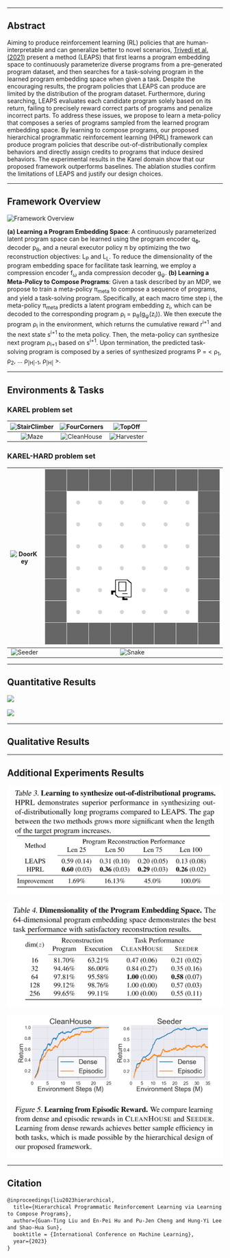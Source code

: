 
---

## Abstract

Aiming to produce reinforcement learning (RL) policies that are human-interpretable and can generalize better to novel scenarios, <a href="https://arxiv.org/abs/2108.13643">Trivedi et al. (2021)</a> present a method (LEAPS) that first learns a program embedding space to continuously parameterize diverse programs from a pre-generated program dataset, and then searches for a task-solving program in the learned program embedding space when given a task. Despite the encouraging results, the program policies that LEAPS can produce are limited by the distribution of the program dataset. Furthermore, during searching, LEAPS evaluates each candidate program solely based on its return, failing to precisely reward correct parts of programs and penalize incorrect parts. To address these issues, we propose to learn a meta-policy that composes a series of programs sampled from the learned program embedding space. By learning to compose programs, our proposed hierarchical programmatic reinforcement learning (HPRL) framework can produce program policies that describe out-of-distributionally complex behaviors and directly assign credits to programs that induce desired behaviors. The experimental results in the Karel domain show that our proposed framework outperforms baselines. The ablation studies confirm the limitations of LEAPS and justify our design choices.

----

## Framework Overview 

![](./img/model.png "Framework Overview")

**(a) Learning a Program Embedding Space**: A continuously parameterized latent program space can be learned using the program encoder q<sub>ϕ</sub>, decoder p<sub>θ</sub>, and a neural executor policy π by optimizing the two reconstruction objectives: L<sub>P</sub> and L<sub>L</sub>. To reduce the dimensionality of the program embedding space for facilitate task learning, we employ a compression encoder f<sub>ω</sub> anda compression decoder g<sub>ψ</sub>.
**(b) Learning a Meta-Policy to Compose Programs**: Given a task described by an MDP, we propose to train a meta-policy π<sub>meta</sub> to compose a sequence of programs, and yield a task-solving program. Specifically, at each macro time step i, the meta-policy π<sub>meta</sub> predicts a latent program embedding z<sub>i</sub>, which can be decoded to the corresponding program ρ<sub>i</sub> = p<sub>θ</sub>(g<sub>ψ</sub>(z<sub>i</sub>)). We then execute the program ρ<sub>i</sub> in the environment, which returns the cumulative reward r<sup>i+1</sup> and the next state s<sup>i+1</sup> to the meta policy. Then, the meta-policy can synthesize next program ρ<sub>i+1</sub> based on s<sup>i+1</sup>. Upon termination, the predicted task-solving program is composed by a series of synthesized programs P = \< ρ<sub>1</sub>, ρ<sub>2</sub>, ... ρ<sub>|H|-1</sub>, ρ<sub>|H|</sub> \>.

----

## Environments & Tasks

### KAREL problem set

| ![StairClimber](./img/karel_demo/stairClimber.gif) | ![FourCorners](./img/karel_demo/fourCorners.gif) | ![TopOff](./img/karel_demo/topOff.gif) |
|:---:|:---:|:---:|
| ![Maze](./img/karel_demo/randomMaze.gif) | ![CleanHouse](./img/karel_demo/cleanHouse_sample0.gif) | ![Harvester](./img/karel_demo/harvester.gif) |


### KAREL-HARD problem set
| ![DoorKey](./img/karel_demo/doorkey_sample4.gif) | ![OneStroke](./img/karel_demo/oneStroke_sample0.gif) |
|:---:|:---:|
| ![Seeder](./img/karel_demo/seeder.gif) | ![Snake](./img/karel_demo/snake.gif) |

----

## Quantitative Results
![](./img/quantitative_results_karel.png "")

![](./img/quantitative_results_karel_hard.png "")


----


## Qualitative Results


----

## Additional Experiments Results
![](./img/additional_exp_outOfDistribution.png "")

![](./img/additional_exp_embeddingDimension.png "")

![](./img/additional_exp_dense_sparse_reward.png "")


----

## Citation
```
@inproceedings{liu2023hierarchical, 
  title={Hierarchical Programmatic Reinforcement Learning via Learning to Compose Programs}, 
  author={Guan-Ting Liu and En-Pei Hu and Pu-Jen Cheng and Hung-Yi Lee and Shao-Hua Sun}, 
  booktitle = {International Conference on Machine Learning}, 
  year={2023} 
}
```
<br>
